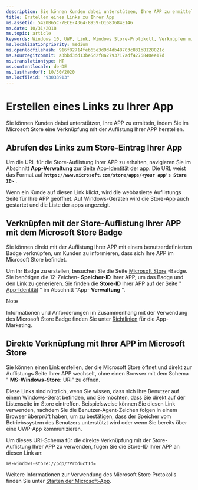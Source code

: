 ```yaml
---
description: Sie können Kunden dabei unterstützen, Ihre APP zu ermitteln, indem Sie im Microsoft Store eine Verknüpfung mit der Auflistung Ihrer APP herstellen.
title: Erstellen eines Links zu Ihrer App
ms.assetid: 5420B65C-7ECE-4364-8959-D1683684E146
ms.date: 10/31/2018
ms.topic: article
keywords: Windows 10, UWP, Link, Windows Store-Protokoll, Verknüpfen mit einer APP, Verknüpfen mit der APP
ms.localizationpriority: medium
ms.openlocfilehash: 916f82714feb65e3d9d4db48703c831b8128021c
ms.sourcegitcommit: a3bbd3dd13be5d2f8a2793717adf4276840ee17d
ms.translationtype: MT
ms.contentlocale: de-DE
ms.lasthandoff: 10/30/2020
ms.locfileid: "93033913"
---
```

# <a name="link-to-your-app"></a>Erstellen eines Links zu Ihrer App


Sie können Kunden dabei unterstützen, Ihre APP zu ermitteln, indem Sie im Microsoft Store eine Verknüpfung mit der Auflistung Ihrer APP herstellen.

## <a name="getting-the-link-to-your-apps-store-listing"></a>Abrufen des Links zum Store-Eintrag Ihrer App

Um die URL für die Store-Auflistung Ihrer APP zu erhalten, navigieren Sie im Abschnitt **App-Verwaltung** zur Seite [App-Identität](view-app-identity-details.md) der app. Die URL weist das Format auf **`https://www.microsoft.com/store/apps/<your app's Store ID>`** .

Wenn ein Kunde auf diesen Link klickt, wird die webbasierte Auflistungs Seite für Ihre APP geöffnet. Auf Windows-Geräten wird die Store-App auch gestartet und die Liste der apps angezeigt.


## <a name="linking-to-your-apps-store-listing-with-the-microsoft-store-badge"></a>Verknüpfen mit der Store-Auflistung Ihrer APP mit dem Microsoft Store Badge

Sie können direkt mit der Auflistung Ihrer APP mit einem benutzerdefinierten Badge verknüpfen, um Kunden zu informieren, dass sich Ihre APP im Microsoft Store befindet.

Um Ihr Badge zu erstellen, besuchen Sie die Seite [Microsoft Store](https://developer.microsoft.com/store/badges) -Badge. Sie benötigen die 12-Zeichen- **Speicher-ID** Ihrer APP, um das Badge und den Link zu generieren. Sie finden die **Store-ID** Ihrer APP auf der Seite " [App-Identität](view-app-identity-details.md) " im Abschnitt "App- **Verwaltung** ".

> [!NOTE]
> Informationen und Anforderungen im Zusammenhang mit der Verwendung des Microsoft Store Badge finden Sie unter [Richtlinien](app-marketing-guidelines.md) für die App-Marketing.


## <a name="linking-directly-to-your-app-in-the-microsoft-store"></a>Direkte Verknüpfung mit Ihrer APP im Microsoft Store

Sie können einen Link erstellen, der die Microsoft Store öffnet und direkt zur Auflistungs Seite Ihrer APP wechselt, ohne einen Browser mit dem Schema " **MS-Windows-Store:** URI" zu öffnen.

Diese Links sind nützlich, wenn Sie wissen, dass sich Ihre Benutzer auf einem Windows-Gerät befinden, und Sie möchten, dass Sie direkt auf der Listenseite im Store eintreffen. Beispielsweise können Sie diesen Link verwenden, nachdem Sie die Benutzer-Agent-Zeichen folgen in einem Browser überprüft haben, um zu bestätigen, dass der Speicher vom Betriebssystem des Benutzers unterstützt wird oder wenn Sie bereits über eine UWP-App kommunizieren.

Um dieses URI-Schema für die direkte Verknüpfung mit der Store-Auflistung Ihrer APP zu verwenden, fügen Sie die Store-ID Ihrer APP an diesen Link an:

`ms-windows-store://pdp/?ProductId=`

Weitere Informationen zur Verwendung des Microsoft Store Protokolls finden Sie unter [Starten der Microsoft-App](../launch-resume/launch-store-app.md).

 

 




